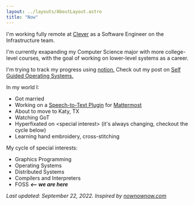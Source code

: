 ```yaml
---
layout: ../layouts/AboutLayout.astro
title: "Now"
---
```


I'm working fully remote at [Clever](https://clever.com) as a Software Engineer on the Infrastructure team.

I'm currently exapanding my Computer Science major with more college-level courses, with the goal of working on lower-level systems as a career.

I'm trying to track my progress using [notion.](https://seed-session-edb.notion.site/9706eb0f1e3d494aba9e5ef2ab684ce7?v=6590f35a9cff4bc7a8fb0380cfe0ca4a) Check out my post on [Self Guided Operating Systems.](/posts/self-guided-operating-systems/)

In my world I:

- Got married
- Working on a [Speech-to-Text Plugin](https://github.com/jakegut/mattermost-stt-plugin) for [Mattermost](https://mattermost.com/)
- About to move to Katy, TX
- Watching GoT
- Hyperfixated on \<special interest\> (it's always changing, checkout the cycle below)
- Learning hand embroidery, cross-stitching

My cycle of special interests:

- Graphics Programming
- Operating Systems 
- Distributed Systems
- Compilers and Interpreters
- FOSS **_<-- we are here_**

<!-- <div id="player"></div> -->
<!-- <script src="https://unpkg.com/webamp"></script>
<script>
  new Webamp({
    initialTracks: [{
        metaData: {
            artist: "The Boy is Mine",
            title: "Brandy & Monica",
        },
        url: "https://sadgrl.online/midis/Boy.mp3",
    }],
    initialSkin: {
        url:
      // Find skins https://skins.webamp.org - download them and          host them on your website!
     "/webamp/Star_Trek_console.wsz"
    },}).renderWhenReady(document.getElementById("player"));
</script> -->

_Last updated: September 22, 2022. Inspired by [nownownow.com](https://nownownow.com/about)_
